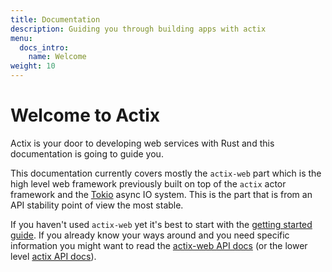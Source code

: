 ```yaml
---
title: Documentation
description: Guiding you through building apps with actix
menu:
  docs_intro:
    name: Welcome
weight: 10
---
```


# Welcome to Actix

Actix is your door to developing web services with Rust and this documentation
is going to guide you.

This documentation currently covers mostly the `actix-web` part which is the
high level web framework previously built on top of the `actix` actor framework and the
[Tokio](https://tokio.rs/) async IO system.  This is the part that is from an
API stability point of view the most stable.

If you haven't used `actix-web` yet it's best to start with the [getting started
guide](getting-started/).  If you already know your ways around and you need
specific information you might want to read the [actix-web API
docs](https://docs.rs/actix-web) (or the lower level [actix API
docs](https://docs.rs/actix)).
